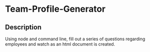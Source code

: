 # Team-Profile-Generator
## Description
Using node and command line, fill out a series of questions regarding employees and watch as an html document is created. 

